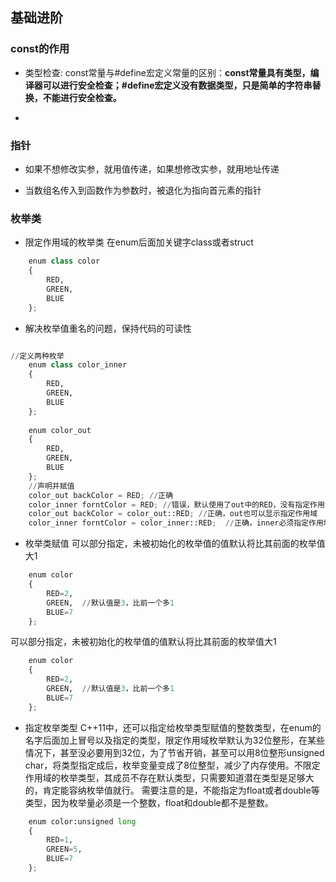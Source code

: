 ## 基础进阶

### const的作用
* 类型检查:
const常量与#define宏定义常量的区别：__const常量具有类型，编译器可以进行安全检查；#define宏定义没有数据类型，只是简单的字符串替换，不能进行安全检查。__

* 
### 指针

* 如果不想修改实参，就用值传递，如果想修改实参，就用地址传递

* 当数组名传入到函数作为参数时，被退化为指向首元素的指针

### 枚举类
* 限定作用域的枚举类
在enum后面加关键字class或者struct
```python
    enum class color
    {
    	RED,
    	GREEN,
    	BLUE
    };
```
* 解决枚举值重名的问题，保持代码的可读性
```python

//定义两种枚举
	enum class color_inner
	{
		RED,
		GREEN,
		BLUE
	};
 
	enum color_out
	{
		RED,
		GREEN,
		BLUE
	};
    //声明并赋值
    color_out backColor = RED; //正确
    color_inner forntColor = RED; //错误，默认使用了out中的RED，没有指定作用域
    color_out backColor = color_out::RED; //正确，out也可以显示指定作用域
    color_inner forntColor = color_inner::RED;  //正确，inner必须指定作用域
```
* 枚举类赋值
可以部分指定，未被初始化的枚举值的值默认将比其前面的枚举值大1
```python
	enum color
	{
		RED=2,  
		GREEN,  //默认值是3，比前一个多1
		BLUE=7  
	};
```
可以部分指定，未被初始化的枚举值的值默认将比其前面的枚举值大1
```python
	enum color
	{
		RED=2,  
		GREEN,  //默认值是3，比前一个多1
		BLUE=7  
	};
```
* 指定枚举类型
C++11中，还可以指定给枚举类型赋值的整数类型，在enum的名字后面加上冒号以及指定的类型，限定作用域枚举默认为32位整形，在某些情况下，甚至没必要用到32位，为了节省开销，甚至可以用8位整形unsigned char，将类型指定成后，枚举变量变成了8位整型，减少了内存使用。不限定作用域的枚举类型，其成员不存在默认类型，只需要知道潜在类型是足够大的，肯定能容纳枚举值就行。
需要注意的是，不能指定为float或者double等类型，因为枚举量必须是一个整数，float和double都不是整数。
```python
	enum color:unsigned long
	{
		RED=1,  
		GREEN=5, 
		BLUE=7  
	};
```